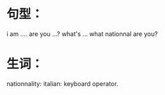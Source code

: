 

# 句型：
i am ....
are you ...?
what's ...
what nationnal are you?


# 生词：
nationnality:
italian:
keyboard operator.









